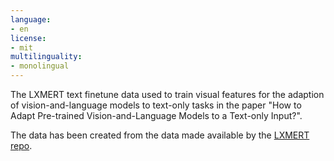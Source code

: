 ```yaml
---
language:
- en
license:
- mit
multilinguality:
- monolingual
---
```


The LXMERT text finetune data used to train visual features for the adaption of vision-and-language models to text-only tasks in the paper "How to Adapt Pre-trained Vision-and-Language Models to a Text-only Input?".

The data has been created from the data made available by the [LXMERT repo](https://github.com/airsplay/lxmert).
